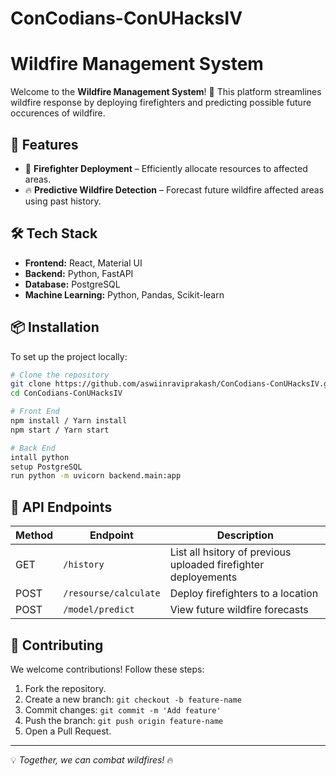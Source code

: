 # ConCodians-ConUHacksIV
# Wildfire Management System

Welcome to the **Wildfire Management System**! 🚒 This platform streamlines wildfire response by deploying firefighters and predicting possible future occurences of wildfire.

## 🚀 Features
- 🚒 **Firefighter Deployment** – Efficiently allocate resources to affected areas.
- 🔥 **Predictive Wildfire Detection** – Forecast future wildfire affected areas using past history.


## 🛠️ Tech Stack
- **Frontend:** React, Material UI
- **Backend:** Python, FastAPI
- **Database:** PostgreSQL
- **Machine Learning:** Python, Pandas, Scikit-learn

## 📦 Installation
To set up the project locally:
```sh
# Clone the repository
git clone https://github.com/aswiinraviprakash/ConCodians-ConUHacksIV.git
cd ConCodians-ConUHacksIV

# Front End
npm install / Yarn install
npm start / Yarn start

# Back End
intall python
setup PostgreSQL
run python -m uvicorn backend.main:app
```

## 📜 API Endpoints
| Method | Endpoint           | Description                      |
|--------|-------------------|----------------------------------|
| GET    | `/history`      | List all hsitory of previous uploaded firefighter deployements       |
| POST   | `/resourse/calculate`         | Deploy firefighters to a location |
| POST    | `/model/predict`    | View future wildfire forecasts  |

## 🤝 Contributing
We welcome contributions! Follow these steps:
1. Fork the repository.
2. Create a new branch: `git checkout -b feature-name`
3. Commit changes: `git commit -m 'Add feature'`
4. Push the branch: `git push origin feature-name`
5. Open a Pull Request.

---
💡 *Together, we can combat wildfires!* 🔥


